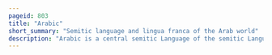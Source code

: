 ```yaml
---
pageid: 803
title: "Arabic"
short_summary: "Semitic language and lingua franca of the Arab world"
description: "Arabic is a central semitic Language of the semitic Languages Branch of the afroasiatic Languages Family. It is named after the arab People during the Iron Age and spoken primarily in the arab World."
---
```

